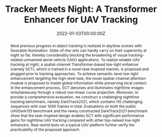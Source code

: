 ---
title: "Tracker Meets Night: A Transformer Enhancer for UAV Tracking"
authors:
- admin
- Changhong Fu
- Ziang Cao
- Shan An
- Guangze Zheng
- Bowen Li
date: "2022-01-03T00:00:00Z"
doi: ""

# Schedule page publish date (NOT publication's date).
publishDate: "2022-01-03T00:00:00Z"

# Publication type.
# Legend: 0 = Uncategorized; 1 = Conference paper; 2 = Journal article;
# 3 = Preprint / Working Paper; 4 = Report; 5 = Book; 6 = Book section;
# 7 = Thesis; 8 = Patent
publication_types: ["2"]

# Publication name and optional abbreviated publication name.
publication: IEEE Robotics and Automation Letters, 2022 (JCR Q2, IF = 4.321) with ICRA presentation.
publication_short: In *RA-L with ICRA2022*

abstract: Most previous progress in object tracking is realized in daytime scenes with favorable illumination. State-of-the-arts can hardly carry on their superiority at night so far, thereby considerably blocking the broadening of visual tracking-related unmanned aerial vehicle (UAV) applications. To realize reliable UAV tracking at night, a spatial-channel Transformer-based low-light enhancer (namely SCT), which is trained in a novel task-inspired manner, is proposed and plugged prior to tracking approaches. To achieve semantic-level low-light enhancement targeting the high-level task, the novel spatial-channel attention module is proposed to model global information while preserving local context. In the enhancement process, SCT denoises and illuminates nighttime images simultaneously through a robust non-linear curve projection. Moreover, to provide a comprehensive evaluation, we construct a challenging nighttime tracking benchmark, namely DarkTrack2021, which contains 110 challenging sequences with over 100K frames in total. Evaluations on both the public UAVDark135 benchmark and the newly constructed DarkTrack2021 benchmark show that the task-inspired design enables SCT with significant performance gains for nighttime UAV tracking compared with other top-ranked low-light enhancers. Real-world tests on a typical UAV platform further verify the practicability of the proposed approach.
# Summary. An optional shortened abstract.
summary: '<font color=DAB88B>IEEE RA-L with ICRA2022.</font> *Trained a spatial-channel transformer-based low-light enhancer in a novel task-related manner, to facilitate nighttime aerial tracking significantly.*'

tags:
- Unmanned aerial vehicle
- Nighttime tracking
- Low-light enhancement
- Transformer
featured: true

links:
#- name: Custom Link
#  url: http://example.org
url_pdf: https://ieeexplore.ieee.org/document/9696362
url_code: https://github.com/vision4robotics/SCT
url_dataset: https://darktrack2021.netlify.app/
url_poster: ''
url_project: ''
url_slides: ''
url_source: ''
url_video: https://www.youtube.com/watch?v=I1eZnJ_dbfg

# Featured image
# To use, add an image named `featured.jpg/png` to your page's folder. 
image:
  caption: ""
  focal_point: ""
  preview_only: false

# Associated Projects (optional).
#   Associate this publication with one or more of your projects.
#   Simply enter your project's folder or file name without extension.
#   E.g. `internal-project` references `content/project/internal-project/index.md`.
#   Otherwise, set `projects: []`.
# projects:
# - internal-project

# Slides (optional).
#   Associate this publication with Markdown slides.
#   Simply enter your slide deck's filename without extension.
#   E.g. `slides: "example"` references `content/slides/example/index.md`.
#   Otherwise, set `slides: ""`.
# slides: example


# <!-- <center>
# ![Star_plot](featured.jpg)
# <small>Overall performance of SOTA trackers with the proposed SCT enabled (markers in a dark color) or not (markers in a light color) in the newly constructed nighttime UAV tracking benchmark---DarkTrack2021. SCT significantly boosts the nighttime tracking performance of trackers in a plug-and-play manner.</small>
# </center> -->

---